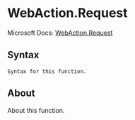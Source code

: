 # WebAction.Request

Microsoft Docs: [WebAction.Request](https://docs.microsoft.com/en-us/powerquery-m/webaction-request)

## Syntax

```
Syntax for this function.
```

## About

About this function.

